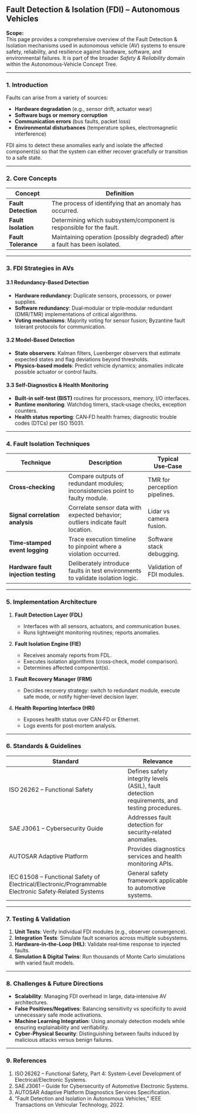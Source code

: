 ## Fault Detection & Isolation (FDI) – Autonomous Vehicles

**Scope:**  
This page provides a comprehensive overview of the Fault Detection & Isolation mechanisms used in autonomous vehicle (AV) systems to ensure safety, reliability, and resilience against hardware, software, and environmental failures. It is part of the broader *Safety & Reliability* domain within the Autonomous‑Vehicle Concept Tree.

---

### 1. Introduction

Faults can arise from a variety of sources:
- **Hardware degradation** (e.g., sensor drift, actuator wear)
- **Software bugs or memory corruption**
- **Communication errors** (bus faults, packet loss)
- **Environmental disturbances** (temperature spikes, electromagnetic interference)

FDI aims to detect these anomalies early and isolate the affected component(s) so that the system can either recover gracefully or transition to a safe state.

---

### 2. Core Concepts

| Concept | Definition |
|---------|------------|
| **Fault Detection** | The process of identifying that an anomaly has occurred. |
| **Fault Isolation** | Determining which subsystem/component is responsible for the fault. |
| **Fault Tolerance** | Maintaining operation (possibly degraded) after a fault has been isolated. |

---

### 3. FDI Strategies in AVs

#### 3.1 Redundancy‑Based Detection
- **Hardware redundancy**: Duplicate sensors, processors, or power supplies.
- **Software redundancy**: Dual‑modular or triple‑modular redundant (DMR/TMR) implementations of critical algorithms.
- **Voting mechanisms**: Majority voting for sensor fusion; Byzantine fault tolerant protocols for communication.

#### 3.2 Model‑Based Detection
- **State observers**: Kalman filters, Luenberger observers that estimate expected states and flag deviations beyond thresholds.
- **Physics‑based models**: Predict vehicle dynamics; anomalies indicate possible actuator or control faults.

#### 3.3 Self‑Diagnostics & Health Monitoring
- **Built‑in self‑test (BIST)** routines for processors, memory, I/O interfaces.
- **Runtime monitoring**: Watchdog timers, stack‑usage checks, exception counters.
- **Health status reporting**: CAN‑FD health frames; diagnostic trouble codes (DTCs) per ISO 15031.

---

### 4. Fault Isolation Techniques

| Technique | Description | Typical Use‑Case |
|-----------|-------------|------------------|
| **Cross‑checking** | Compare outputs of redundant modules; inconsistencies point to faulty module. | TMR for perception pipelines. |
| **Signal correlation analysis** | Correlate sensor data with expected behavior; outliers indicate fault location. | Lidar vs camera fusion. |
| **Time‑stamped event logging** | Trace execution timeline to pinpoint where a violation occurred. | Software stack debugging. |
| **Hardware fault injection testing** | Deliberately introduce faults in test environments to validate isolation logic. | Validation of FDI modules. |

---

### 5. Implementation Architecture

1. **Fault Detection Layer (FDL)**
   - Interfaces with all sensors, actuators, and communication buses.
   - Runs lightweight monitoring routines; reports anomalies.

2. **Fault Isolation Engine (FIE)**
   - Receives anomaly reports from FDL.
   - Executes isolation algorithms (cross‑check, model comparison).
   - Determines affected component(s).

3. **Fault Recovery Manager (FRM)**
   - Decides recovery strategy: switch to redundant module, execute safe mode, or notify higher‑level decision layer.

4. **Health Reporting Interface (HRI)**
   - Exposes health status over CAN‑FD or Ethernet.
   - Logs events for post‑mortem analysis.

---

### 6. Standards & Guidelines

| Standard | Relevance |
|----------|-----------|
| ISO 26262 – Functional Safety | Defines safety integrity levels (ASIL), fault detection requirements, and testing procedures. |
| SAE J3061 – Cybersecurity Guide | Addresses fault detection for security‑related anomalies. |
| AUTOSAR Adaptive Platform | Provides diagnostics services and health monitoring APIs. |
| IEC 61508 – Functional Safety of Electrical/Electronic/Programmable Electronic Safety‑Related Systems | General safety framework applicable to automotive systems. |

---

### 7. Testing & Validation

1. **Unit Tests**: Verify individual FDI modules (e.g., observer convergence).
2. **Integration Tests**: Simulate fault scenarios across multiple subsystems.
3. **Hardware‑in‑the‑Loop (HIL)**: Validate real‑time response to injected faults.
4. **Simulation & Digital Twins**: Run thousands of Monte Carlo simulations with varied fault models.

---

### 8. Challenges & Future Directions

- **Scalability**: Managing FDI overhead in large, data‑intensive AV architectures.
- **False Positives/Negatives**: Balancing sensitivity vs specificity to avoid unnecessary safe mode activations.
- **Machine Learning Integration**: Using anomaly detection models while ensuring explainability and verifiability.
- **Cyber‑Physical Security**: Distinguishing between faults induced by malicious attacks versus benign failures.

---

### 9. References

1. ISO 26262 – Functional Safety, Part 4: System-Level Development of Electrical/Electronic Systems.
2. SAE J3061 – Guide for Cybersecurity of Automotive Electronic Systems.
3. AUTOSAR Adaptive Platform Diagnostics Services Specification.
4. “Fault Detection and Isolation in Autonomous Vehicles,” IEEE Transactions on Vehicular Technology, 2022.
